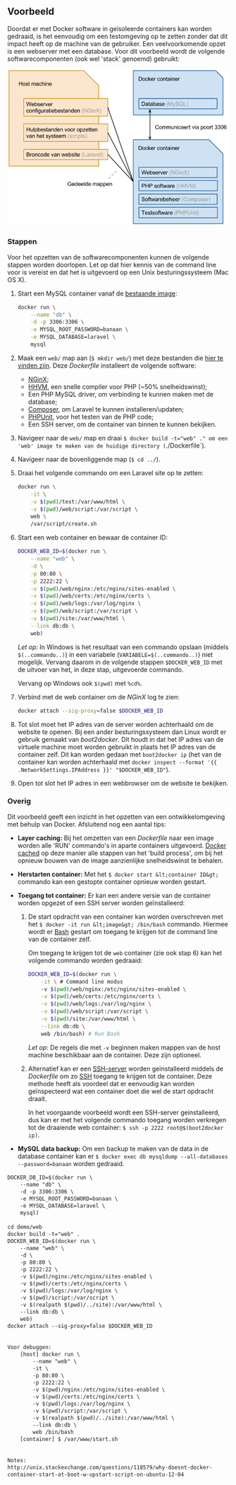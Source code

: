 ## Voorbeeld

Doordat er met Docker software in geïsoleerde containers kan worden gedraaid, is het eenvoudig om een testomgeving op te zetten zonder dat dit impact heeft op de machine van de gebruiker. Een veelvoorkomende opzet is een webserver met een database. Voor dit voorbeeld wordt de volgende softwarecomponenten (ook wel 'stack' genoemd) gebruikt:

![Stack](../../assets/testconfiguratie-stack.png)

### Stappen

Voor het opzetten van de softwarecomponenten kunnen de volgende stappen worden doorlopen. Let op dat hier kennis van de command line voor is vereist en dat het is uitgevoerd op een Unix besturingssysteem (Mac OS X).

1. Start een MySQL container vanaf de [bestaande image](https://registry.hub.docker.com/_/mysql/):

	```bash
	docker run \
		--name "db" \
		-d -p 3306:3306 \
		-e MYSQL_ROOT_PASSWORD=banaan \
		-e MYSQL_DATABASE=laravel \
		mysql
	```

2. Maak een `web/` map aan (`$ mkdir web/`) met deze bestanden die [hier te vinden zijn](https://github.com/MalcolmK/thema-4.2-se-leertaken/tree/master/onderzoek/demo/web). Deze _Dockerfile_ installeert de volgende software:

	- [NGinX](http://nginx.org/en/);
	- [HHVM](http://hhvm.com/), een snelle compiler voor PHP (~50% snelheidswinst);
	- Een PHP MySQL driver, om verbinding te kunnen maken met de database;
	- [Composer](https://getcomposer.org/), om Laravel te kunnen installeren/updaten;
	- [PHPUnit](https://phpunit.de/), voor het testen van de PHP code;
	- Een SSH server, om de container van binnen te kunnen bekijken.

3. Navigeer naar de `web/` map en draai `$ docker build -t="web" ." om een 'web' image te maken van de huidige directory (`./Dockerfile`).

4. Navigeer naar de bovenliggende map (`$ cd ../`).

5. Draai het volgende commando om een Laravel site op te zetten:

	```bash
	docker run \
		-it \
		-v $(pwd)/test:/var/www/html \
		-v $(pwd)/web/script:/var/script \
		web \
		/var/script/create.sh
	```

6. Start een web container en bewaar de container ID:

	```bash
	DOCKER_WEB_ID=$(docker run \
		--name "web" \
		-d \
		-p 80:80 \
		-p 2222:22 \
		-v $(pwd)/web/nginx:/etc/nginx/sites-enabled \
		-v $(pwd)/web/certs:/etc/nginx/certs \
		-v $(pwd)/web/logs:/var/log/nginx \
		-v $(pwd)/web/script:/var/script \
		-v $(pwd)/site:/var/www/html \
		--link db:db \
		web)
	```

	_Let op:_ In Windows is het resultaat van een commando opslaan (middels `$(..commando..)`) in een variabele (`VARIABELE=$(..commando..)`) niet mogelijk. Vervang daarom in de volgende stappen `$DOCKER_WEB_ID` met de uitvoer van het, in deze stap, uitgevoerde commando.

	Vervang op Windows ook `$(pwd)` met `%cd%`.

7. Verbind met de web container om de _NGinX_ log te zien:

	```bash
	docker attach --sig-proxy=false $DOCKER_WEB_ID
	```

8. Tot slot moet het IP adres van de server worden achterhaald om de website te openen. Bij een ander besturingssysteem dan Linux wordt er gebruik gemaakt van _boot2docker_. Dit houdt in dat het IP adres van de virtuele machine moet worden gebruikt in plaats het IP adres van de container zelf. Dit kan worden gedaan met `boot2docker ip` (het van de container kan worden achterhaald met `docker inspect --format '{{ .NetworkSettings.IPAddress }}' "$DOCKER_WEB_ID"`).

9. Open tot slot het IP adres in een webbrowser om de website te bekijken.

### Overig

Dit voorbeeld geeft een inzicht in het opzetten van een ontwikkelomgeving met behulp van Docker. Afsluitend nog een aantal tips:

- __Layer caching:__ Bij het omzetten van een _Dockerfile_ naar een image worden alle 'RUN' commando's in aparte containers uitgevoerd. [Docker cached](https://docs.docker.com/articles/dockerfile_best-practices/#build-cache) op deze manier alle stappen van het 'build process', om bij het opnieuw bouwen van de image aanzienlijke snelheidswinst te behalen.

- __Herstarten container:__ Met het `$ docker start &lt;container ID&gt;` commando kan een gestopte container opnieuw worden gestart.

- __Toegang tot container:__ Er kan een andere versie van de container worden opgezet of een SSH server worden geïnstalleerd:

	1. De start opdracht van een container kan worden overschreven met het `$ docker -it run &lt;image&gt; /bin/bash` commando. Hiermee wordt er [Bash](http://www.gnu.org/software/bash/) gestart om toegang te krijgen tot de command line van de container zelf.

		Om toegang te krijgen tot de `web` container (zie ook stap 6) kan het volgende commando worden gedraaid:

		```bash
		DOCKER_WEB_ID=$(docker run \
			-it \ # Command line modus
			-v $(pwd)/web/nginx:/etc/nginx/sites-enabled \
			-v $(pwd)/web/certs:/etc/nginx/certs \
			-v $(pwd)/web/logs:/var/log/nginx \
			-v $(pwd)/web/script:/var/script \
			-v $(pwd)/site:/var/www/html \
			--link db:db \
			web /bin/bash) # Run Bash
		```

		_Let op:_ De regels die met `-v` beginnen maken mappen van de host machine beschikbaar aan de container. Deze zijn optioneel.

	2. Alternatief kan er een [SSH-server](http://en.wikipedia.org/wiki/Comparison_of_SSH_servers) worden geïnstalleerd middels de _Dockerfile_ om zo [SSH](http://en.wikipedia.org/wiki/Secure_Shell) toegang te krijgen tot de container. Deze methode heeft als voordeel dat er eenvoudig kan worden geïnspecteerd wat een container doet die wel de start opdracht draait.

		In het voorgaande voorbeeld wordt een SSH-server geinstalleerd, dus kan er met het volgende commando toegang worden verkregen tot de draaiende web container: `$ ssh -p 2222 root@$(boot2docker ip)`.

- __MySQL data backup:__ Om een backup te maken van de data in de database container kan er `$ docker exec db mysqldump --all-databases --password=banaan` worden gedraaid.




```
DOCKER_DB_ID=$(docker run \
	--name "db" \
	-d -p 3306:3306 \
	-e MYSQL_ROOT_PASSWORD=banaan \
	-e MYSQL_DATABASE=laravel \
	mysql)

cd demo/web
docker build -t="web" .
DOCKER_WEB_ID=$(docker run \
	--name "web" \
	-d \
	-p 80:80 \
	-p 2222:22 \
	-v $(pwd)/nginx:/etc/nginx/sites-enabled \
	-v $(pwd)/certs:/etc/nginx/certs \
	-v $(pwd)/logs:/var/log/nginx \
	-v $(pwd)/script:/var/script \
	-v $(realpath $(pwd)/../site):/var/www/html \
	--link db:db \
	web)
docker attach --sig-proxy=false $DOCKER_WEB_ID


Voor debuggen:
	[host] docker run \
		--name "web" \
		-it \
		-p 80:80 \
		-p 2222:22 \
		-v $(pwd)/nginx:/etc/nginx/sites-enabled \
		-v $(pwd)/certs:/etc/nginx/certs \
		-v $(pwd)/logs:/var/log/nginx \
		-v $(pwd)/script:/var/script \
		-v $(realpath $(pwd)/../site):/var/www/html \
		--link db:db \
		web /bin/bash
	[container] $ /var/www/start.sh


Notes:
http://unix.stackexchange.com/questions/118579/why-doesnt-docker-container-start-at-boot-w-upstart-script-on-ubuntu-12-04
```

